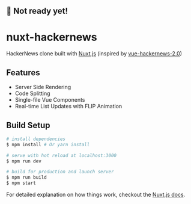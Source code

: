 ## 🚧 Not ready yet!

# nuxt-hackernews

HackerNews clone built with [Nuxt.js](https://github.com/nuxt/nuxt.js) (inspired by [vue-hackernews-2.0](https://github.com/vuejs/vue-hackernews-2.0))

## Features

- Server Side Rendering
- Code Splitting
- Single-file Vue Components
- Real-time List Updates with FLIP Animation

## Build Setup

``` bash
# install dependencies
$ npm install # Or yarn install

# serve with hot reload at localhost:3000
$ npm run dev

# build for production and launch server
$ npm run build
$ npm start
```

For detailed explanation on how things work, checkout the [Nuxt.js docs](https://nuxtjs.org).
